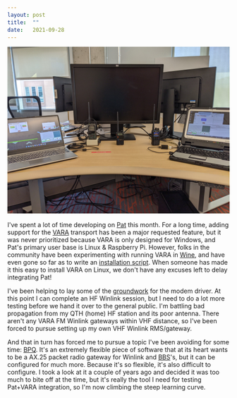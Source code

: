 ```yaml
---
layout: post
title:  ""
date:   2021-09-28
---
```

![Two stations running VARA FM](/assets/2021-09-24-vara-fm.jpg)

I've spent a lot of time developing on [Pat](https://getpat.io/) this month. For a long time, adding
support for the [VARA](https://www.winlink.org/tags/vara) transport has been a major requested
feature, but it was never prioritized because VARA is only designed for Windows, and Pat's primary
user base is Linux & Raspberry Pi. However, folks in the community have been experimenting with
running VARA in [Wine](https://www.winehq.org/), and have even gone so far as to write an
[installation script](https://github.com/WheezyE/Winelink). When someone has made it this easy to
install VARA on Linux, we don't have any excuses left to delay integrating Pat!

I've been helping to lay some of the [groundwork](https://github.com/n8jja/Pat-Vara) for the modem
driver. At this point I can complete an HF Winlink session, but I need to do a lot more testing
before we hand it over to the general public. I'm battling bad propagation from my QTH (home) HF
station and its poor antenna. There aren't any VARA FM Winlink gateways within VHF distance, so I've
been forced to pursue setting up my own VHF Winlink RMS/gateway.

And that in turn has forced me to pursue a topic I've been avoiding for some time:
[BPQ](https://www.cantab.net/users/john.wiseman/Documents/index.html). It's an extremely flexible
piece of software that at its heart wants to be a AX.25 packet radio gateway for Winlink and
[BBS](https://en.wikipedia.org/wiki/Bulletin_board_system)'s, but it can be configured for much
more. Because it's so flexible, it's also difficult to configure. I took a look at it a couple of
years ago and decided it was too much to bite off at the time, but it's really the tool I need for
testing Pat+VARA integration, so I'm now climbing the steep learning curve.

